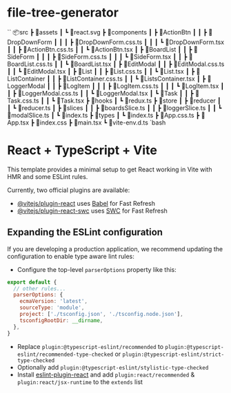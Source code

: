 # file-tree-generator
``
📦src
 ┣ 📂assets
 ┃ ┗ 📜react.svg
 ┣ 📂components
 ┃ ┣ 📂ActionBtn
 ┃ ┃ ┣ 📂DropDownForm
 ┃ ┃ ┃ ┣ 📜DropDownForm.css.ts
 ┃ ┃ ┃ ┗ 📜DropDownForm.tsx
 ┃ ┃ ┣ 📜ActionBtn.css.ts
 ┃ ┃ ┗ 📜ActionBtn.tsx
 ┃ ┣ 📂BoardList
 ┃ ┃ ┣ 📂SideForm
 ┃ ┃ ┃ ┣ 📜SideForm.css.ts
 ┃ ┃ ┃ ┗ 📜SideForm.tsx
 ┃ ┃ ┣ 📜BoardList.css.ts
 ┃ ┃ ┗ 📜BoardList.tsx
 ┃ ┣ 📂EditModal
 ┃ ┃ ┣ 📜EditModal.css.ts
 ┃ ┃ ┗ 📜EditModal.tsx
 ┃ ┣ 📂List
 ┃ ┃ ┣ 📜List.css.ts
 ┃ ┃ ┗ 📜List.tsx
 ┃ ┣ 📂ListContainer
 ┃ ┃ ┣ 📜ListContainer.css.ts
 ┃ ┃ ┗ 📜ListsContainer.tsx
 ┃ ┣ 📂LoggerModal
 ┃ ┃ ┣ 📂LogItem
 ┃ ┃ ┃ ┣ 📜LogItem.css.ts
 ┃ ┃ ┃ ┗ 📜LogItem.tsx
 ┃ ┃ ┣ 📜LoggerModal.css.ts
 ┃ ┃ ┗ 📜LoggerModal.tsx
 ┃ ┗ 📂Task
 ┃ ┃ ┣ 📜Task.css.ts
 ┃ ┃ ┗ 📜Task.tsx
 ┣ 📂hooks
 ┃ ┗ 📜redux.ts
 ┣ 📂store
 ┃ ┣ 📂reducer
 ┃ ┃ ┗ 📜reducer.ts
 ┃ ┣ 📂slices
 ┃ ┃ ┣ 📜boardsSlice.ts
 ┃ ┃ ┣ 📜loggerSlice.ts
 ┃ ┃ ┗ 📜modalSlice.ts
 ┃ ┗ 📜index.ts
 ┣ 📂types
 ┃ ┗ 📜index.ts
 ┣ 📜App.css.ts
 ┣ 📜App.tsx
 ┣ 📜index.css
 ┣ 📜main.tsx
 ┗ 📜vite-env.d.ts
 `bash

# React + TypeScript + Vite

This template provides a minimal setup to get React working in Vite with HMR and some ESLint rules.

Currently, two official plugins are available:

- [@vitejs/plugin-react](https://github.com/vitejs/vite-plugin-react/blob/main/packages/plugin-react/README.md) uses [Babel](https://babeljs.io/) for Fast Refresh
- [@vitejs/plugin-react-swc](https://github.com/vitejs/vite-plugin-react-swc) uses [SWC](https://swc.rs/) for Fast Refresh

## Expanding the ESLint configuration

If you are developing a production application, we recommend updating the configuration to enable type aware lint rules:

- Configure the top-level `parserOptions` property like this:

```js
export default {
  // other rules...
  parserOptions: {
    ecmaVersion: 'latest',
    sourceType: 'module',
    project: ['./tsconfig.json', './tsconfig.node.json'],
    tsconfigRootDir: __dirname,
  },
}
```

- Replace `plugin:@typescript-eslint/recommended` to `plugin:@typescript-eslint/recommended-type-checked` or `plugin:@typescript-eslint/strict-type-checked`
- Optionally add `plugin:@typescript-eslint/stylistic-type-checked`
- Install [eslint-plugin-react](https://github.com/jsx-eslint/eslint-plugin-react) and add `plugin:react/recommended` & `plugin:react/jsx-runtime` to the `extends` list

